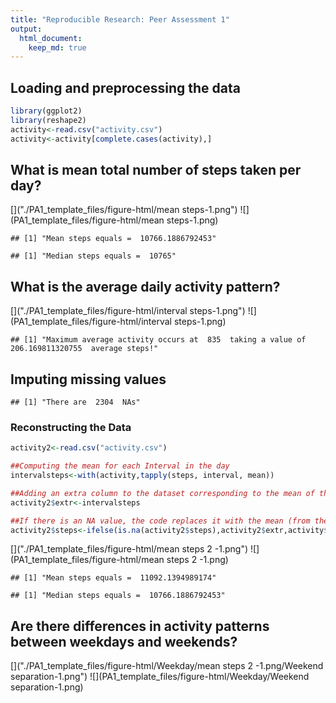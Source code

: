 ```yaml
---
title: "Reproducible Research: Peer Assessment 1"
output: 
  html_document:
    keep_md: true
---
```



## Loading and preprocessing the data

```r
library(ggplot2)
library(reshape2)
activity<-read.csv("activity.csv")
activity<-activity[complete.cases(activity),]
```

## What is mean total number of steps taken per day?
[]("./PA1_template_files/figure-html/mean steps-1.png")
![](PA1_template_files/figure-html/mean steps-1.png)<!-- -->

```
## [1] "Mean steps equals =  10766.1886792453"
```

```
## [1] "Median steps equals =  10765"
```


## What is the average daily activity pattern?
[]("./PA1_template_files/figure-html/interval steps-1.png")
![](PA1_template_files/figure-html/interval steps-1.png)<!-- -->

```
## [1] "Maximum average activity occurs at  835  taking a value of  206.169811320755  average steps!"
```


## Imputing missing values

```
## [1] "There are  2304  NAs"
```
### Reconstructing the Data

```r
activity2<-read.csv("activity.csv")

##Computing the mean for each Interval in the day
intervalsteps<-with(activity,tapply(steps, interval, mean))

##Adding an extra column to the dataset corresponding to the mean of the specified interval
activity2$extr<-intervalsteps

##If there is an NA value, the code replaces it with the mean (from the 4th column)
activity2$steps<-ifelse(is.na(activity2$steps),activity2$extr,activity$steps) 
```

[]("./PA1_template_files/figure-html/mean steps 2 -1.png")
![](PA1_template_files/figure-html/mean steps 2 -1.png)<!-- -->

```
## [1] "Mean steps equals =  11092.1394989174"
```

```
## [1] "Median steps equals =  10766.1886792453"
```

## Are there differences in activity patterns between weekdays and weekends?
[]("./PA1_template_files/figure-html/Weekday/mean steps 2 -1.png/Weekend separation-1.png")
![](PA1_template_files/figure-html/Weekday/Weekend separation-1.png)<!-- -->

